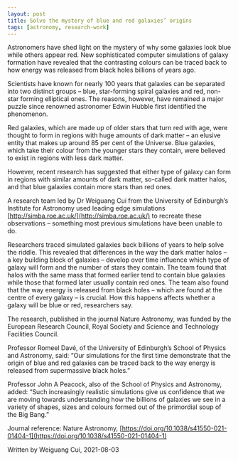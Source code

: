 ```yaml
---
layout: post
title: Solve the mystery of blue and red galaxies’ origins
tags: [astronomy, research-work]
---
```


Astronomers have shed light on the mystery of why some galaxies look blue while others appear red. New sophisticated computer simulations of galaxy formation have revealed that the contrasting colours can be traced back to how energy was released from black holes billions of years ago.


Scientists have known for nearly 100 years that galaxies can be separated into two distinct groups – blue, star-forming spiral galaxies and red, non-star forming elliptical ones. The reasons, however, have remained a major puzzle since renowned astronomer Edwin Hubble first identified the phenomenon.

Red galaxies, which are made up of older stars that turn red with age, were thought to form in regions with huge amounts of dark matter – an elusive entity that makes up around 85 per cent of the Universe. Blue galaxies, which take their colour from the younger stars they contain, were believed to exist in regions with less dark matter.

However, recent research has suggested that either type of galaxy can form in regions with similar amounts of dark matter, so-called dark matter halos, and that blue galaxies contain more stars than red ones.

A research team led by Dr Weiguang Cui from the University of Edinburgh’s Institute for Astronomy used leading edge simulations [http://simba.roe.ac.uk/](http://simba.roe.ac.uk/) to recreate these observations – something most previous simulations have been unable to do.


Researchers traced simulated galaxies back billions of years to help solve the riddle. This revealed that differences in the way the dark matter halos – a key building block of galaxies – develop over time influence which type of galaxy will form and the number of stars they contain. The team found that halos with the same mass that formed earlier tend to contain blue galaxies while those that formed later usually contain red ones. The team also found that the way energy is released from black holes – which are found at the centre of every galaxy – is crucial. How this happens affects whether a galaxy will be blue or red, researchers say.

The research, published in the journal Nature Astronomy, was funded by the European Research Council, Royal Society and Science and Technology Facilities Council.

Professor Romeel Davé, of the University of Edinburgh’s School of Physics and Astronomy, said: “Our simulations for the first time demonstrate that the origin of blue and red galaxies can be traced back to the way energy is released from supermassive black holes.”

Professor John A Peacock, also of the School of Physics and Astronomy, added: “Such increasingly realistic simulations give us confidence that we are moving towards understanding how the billions of galaxies we see in a variety of shapes, sizes and colours formed out of the primordial soup of the Big Bang.”


Journal reference: Nature Astronomy, [https://doi.org/10.1038/s41550-021-01404-1](https://doi.org/10.1038/s41550-021-01404-1)

Written by Weiguang Cui, 2021-08-03
